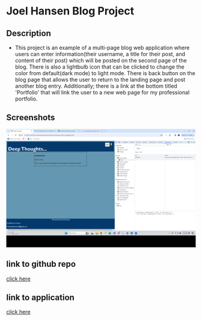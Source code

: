 # Joel Hansen Blog Project

## Description
- This project is an example of a multi-page blog web application where users can enter information(their username, a title for their post, and content of their post) which will be posted on the second page of the blog.  There is also a lightbulb icon that can be clicked to change the color from default(dark mode) to light mode.  There is back button on the blog page that allows the user to return to the landing page and post another blog entry.  Additionally; there is a link at the bottom titled 'Portfolio' that will link the user to a new web page for my professional portfolio.   

## Screenshots
![Screenshot of the blog page with local storage showing](./screenshot-blog.png)

 

## link to github repo 
[click here](https://github.com/JoelhansenMN/blog-project)

## link to application
[click here](https://joelhansenmn.github.io/blog-project/)

